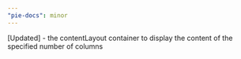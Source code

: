 ```yaml
---
"pie-docs": minor
---
```


[Updated] - the contentLayout container to display the content of the specified number of columns
